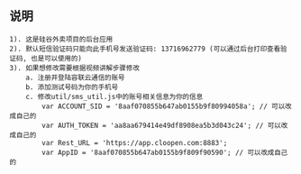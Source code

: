 ## 说明
    1). 这是硅谷外卖项目的后台应用
    2). 默认短信验证码只能向此手机号发送验证码: 13716962779 (可以通过后台打印查看验证码, 也是可以使用的)
    3). 如果想修改需要根据视频讲解步骤修改
        a. 注册并登陆容联云通信的账号
        b. 添加测试号码为你的手机号
        c. 修改util/sms_util.js中的账号相关信息为你的信息
            var ACCOUNT_SID = '8aaf070855b647ab0155b9f80994058a'; // 可以改成自己的
            var AUTH_TOKEN = 'aa8aa679414e49df8908ea5b3d043c24'; // 可以改成自己的
            var Rest_URL = 'https://app.cloopen.com:8883';
            var AppID = '8aaf070855b647ab0155b9f809f90590'; // 可以改成自己的